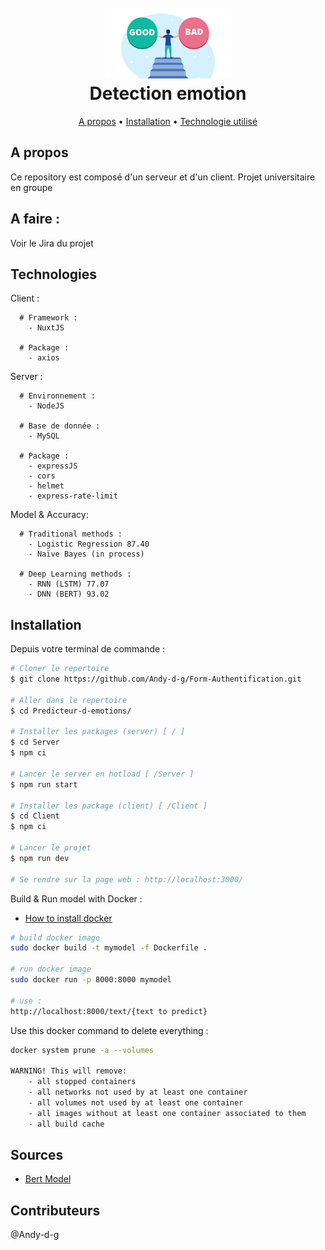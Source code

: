 <div align="center">
  <h1>
    <br>
    <a href=""><img src="favicon.png" alt="Bad or Good" width="200"></a>
    <br>
      Detection emotion 
    <br>
  </h1>
</div>

<div align="center">
  <a href="#a-propos">A propos</a> •
  <a href="#installation">Installation</a> •
  <a href="#technologies">Technologie utilisé</a> 
</div>

## A propos

Ce repository est composé d'un serveur et d'un client.
Projet universitaire en groupe 

## A faire :

Voir le Jira du projet

## Technologies

Client : 
```
  # Framework : 
    - NuxtJS

  # Package :
    - axios
```

Server :
```
  # Environnement : 
    - NodeJS
  
  # Base de donnée : 
    - MySQL
  
  # Package : 
    - expressJS
    - cors
    - helmet
    - express-rate-limit
```

Model & Accuracy: 
```
  # Traditional methods : 
    - Logistic Regression 87.40
    - Naïve Bayes (in process)

  # Deep Learning methods :
    - RNN (LSTM) 77.07
    - DNN (BERT) 93.02
```
## Installation

Depuis votre terminal de commande : 

```bash
# Cloner le repertoire
$ git clone https://github.com/Andy-d-g/Form-Authentification.git

# Aller dans le repertoire
$ cd Predicteur-d-emotions/

# Installer les packages (server) [ / ]
$ cd Server
$ npm ci

# Lancer le server en hotload [ /Server ]
$ npm run start

# Installer les package (client) [ /Client ]
$ cd Client
$ npm ci

# Lancer le projet
$ npm run dev

# Se rendre sur la page web : http://localhost:3000/

```

Build & Run model with Docker : 
- [How to install docker](https://docs.docker.com/engine/install/)

```bash
# build docker image
sudo docker build -t mymodel -f Dockerfile .

# run docker image 
sudo docker run -p 8000:8000 mymodel

# use : 
http://localhost:8000/text/{text to predict}
```
Use this docker command to delete everything :
```bash
docker system prune -a --volumes

WARNING! This will remove:
    - all stopped containers
    - all networks not used by at least one container
    - all volumes not used by at least one container
    - all images without at least one container associated to them
    - all build cache
```

## Sources
- [Bert Model](https://skimai.com/fine-tuning-bert-for-sentiment-analysis/)

## Contributeurs

@Andy-d-g

